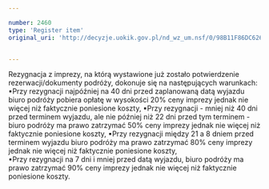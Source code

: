 ```yaml
---

number: 2460
type: 'Register item'
original_uri: 'http://decyzje.uokik.gov.pl/nd_wz_um.nsf/0/98B11F86DC626A49C12578E60023D31C?OpenDocument'


---
```


Rezygnacja z imprezy, na którą wystawione już zostało potwierdzenie rezerwacji/dokumenty podróży, dokonuje się na następujących warunkach:   
▪Przy rezygnacji najpóźniej na 40 dni przed zaplanowaną datą wyjazdu biuro podróży  pobiera opłatę w wysokości 20% ceny imprezy jednak nie więcej niż faktycznie poniesione koszty, 
▪Przy rezygnacji - mniej niż 40 dni przed terminem wyjazdu, ale nie później niż 22 dni przed tym terminem - biuro podróży ma prawo zatrzymać 50% ceny imprezy jednak nie więcej niż faktycznie poniesione koszty, 
▪Przy rezygnacji między 21 a 8 dniem przed terminem wyjazdu biuro podróży ma prawo zatrzymać 80% ceny imprezy jednak nie więcej niż faktycznie poniesione koszty,  
▪Przy rezygnacji na 7 dni i mniej przed datą wyjazdu, biuro podróży ma prawo zatrzymać 90% ceny imprezy jednak nie więcej niż faktycznie poniesione koszty.
